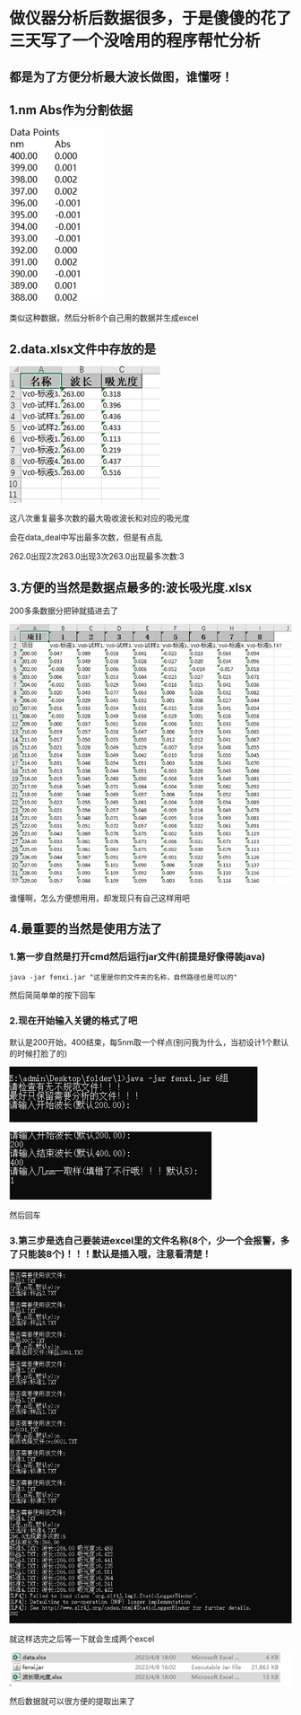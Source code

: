 # 做仪器分析后数据很多，于是傻傻的花了三天写了一个没啥用的程序帮忙分析

## 都是为了方便分析最大波长做图，谁懂呀！

## 1.nm	Abs作为分割依据

![image-20230408181405545](https://raw.githubusercontent.com/shisuf/fenxi/main/imges/image-20230408181405545.png)

类似这种数据，然后分析8个自己用的数据并生成excel

## 2.data.xlsx文件中存放的是

![image-20230408174122475](https://raw.githubusercontent.com/shisuf/fenxi/main/imges/image-20230408174122475.png)

这八次重复最多次数的最大吸收波长和对应的吸光度

会在data_deal中写出最多次数，但是有点乱

262.0出现2次263.0出现3次263.0出现最多次数:3

## 3.方便的当然是数据点最多的:波长吸光度.xlsx

200多条数据分把钟就插进去了

![image-20230408174705319](https://raw.githubusercontent.com/shisuf/fenxi/main/imges/image-20230408174705319.png)

谁懂啊，怎么方便想用用，却发现只有自己这样用吧

## 4.最重要的当然是使用方法了

### 1.第一步自然是打开cmd然后运行jar文件(前提是好像得装java)

```shell
java -jar fenxi.jar "这里是你的文件夹的名称，自然路径也是可以的"
```

然后简简单单的按下回车

### 2.现在开始输入关键的格式了吧

默认是200开始，400结束，每5nm取一个样点(别问我为什么，当初设计1个默认的时候打脸了的)

![image-20230408175258329](https://raw.githubusercontent.com/shisuf/fenxi/main/imges/image-20230408175258329.png)

![image-20230408175705527](https://raw.githubusercontent.com/shisuf/fenxi/main/imges/image-20230408175705527.png)

然后回车

### 3.第三步是选自己要装进excel里的文件名称(8个，少一个会报警，多了只能装8个)！！！默认是插入哦，注意看清楚！

![image-20230408180038897](https://raw.githubusercontent.com/shisuf/fenxi/main/imges/1680949328870.png)

就这样选完之后等一下就会生成两个excel

![image-20230408180208935](https://raw.githubusercontent.com/shisuf/fenxi/main/imges/image-20230408180208935.png)

然后数据就可以很方便的提取出来了
